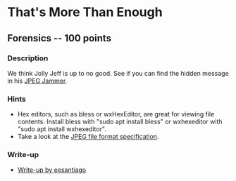 # That's More Than Enough

## Forensics -- 100 points

### Description

We think Jolly Jeff is up to no good. See if you can find the hidden message in his [JPEG Jammer](http://{{server}}:{{port}}).

### Hints

* Hex editors, such as bless or wxHexEditor, are great for viewing file contents. Install bless with "sudo apt install bless" or wxhexeditor with "sudo apt install wxhexeditor".
* Take a look at the [JPEG file format specification](https://en.wikipedia.org/wiki/JPEG_File_Interchange_Format#File_format_structure).


### Write-up

- [Write-up by eesantiago](https://github.com/eesantiago/Writeups/tree/master/CyberStakes_2020/thats_more_than_enough)
